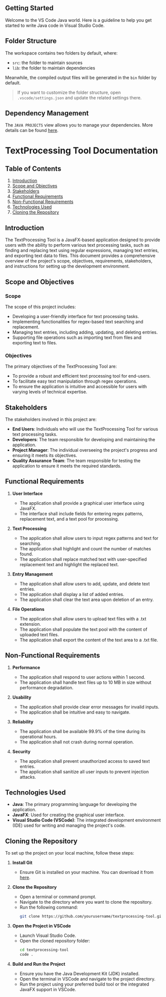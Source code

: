 








## Getting Started

Welcome to the VS Code Java world. Here is a guideline to help you get started to write Java code in Visual Studio Code.

## Folder Structure

The workspace contains two folders by default, where:

- `src`: the folder to maintain sources
- `lib`: the folder to maintain dependencies

Meanwhile, the compiled output files will be generated in the `bin` folder by default.

> If you want to customize the folder structure, open `.vscode/settings.json` and update the related settings there.

## Dependency Management

The `JAVA PROJECTS` view allows you to manage your dependencies. More details can be found [here](https://github.com/microsoft/vscode-java-dependency#manage-dependencies).


# TextProcessing Tool Documentation

## Table of Contents
1. [Introduction](#introduction)
2. [Scope and Objectives](#scope-and-objectives)
3. [Stakeholders](#stakeholders)
4. [Functional Requirements](#functional-requirements)
5. [Non-Functional Requirements](#non-functional-requirements)
6. [Technologies Used](#technologies-used)
7. [Cloning the Repository](#cloning-the-repository)

## Introduction
The TextProcessing Tool is a JavaFX-based application designed to provide users with the ability to perform various text processing tasks, such as finding and replacing text using regular expressions, managing text entries, and exporting text data to files. This document provides a comprehensive overview of the project's scope, objectives, requirements, stakeholders, and instructions for setting up the development environment.

## Scope and Objectives
### Scope
The scope of this project includes:
- Developing a user-friendly interface for text processing tasks.
- Implementing functionalities for regex-based text searching and replacement.
- Managing text entries, including adding, updating, and deleting entries.
- Supporting file operations such as importing text from files and exporting text to files.

### Objectives
The primary objectives of the TextProcessing Tool are:
- To provide a robust and efficient text processing tool for end-users.
- To facilitate easy text manipulation through regex operations.
- To ensure the application is intuitive and accessible for users with varying levels of technical expertise.

## Stakeholders
The stakeholders involved in this project are:
- **End Users**: Individuals who will use the TextProcessing Tool for various text processing tasks.
- **Developers**: The team responsible for developing and maintaining the application.
- **Project Manager**: The individual overseeing the project's progress and ensuring it meets its objectives.
- **Quality Assurance Team**: The team responsible for testing the application to ensure it meets the required standards.

## Functional Requirements
1. **User Interface**
   - The application shall provide a graphical user interface using JavaFX.
   - The interface shall include fields for entering regex patterns, replacement text, and a text pool for processing.

2. **Text Processing**
   - The application shall allow users to input regex patterns and text for searching.
   - The application shall highlight and count the number of matches found.
   - The application shall replace matched text with user-specified replacement text and highlight the replaced text.

3. **Entry Management**
   - The application shall allow users to add, update, and delete text entries.
   - The application shall display a list of added entries.
   - The application shall clear the text area upon deletion of an entry.

4. **File Operations**
   - The application shall allow users to upload text files with a .txt extension.
   - The application shall populate the text pool with the content of uploaded text files.
   - The application shall export the content of the text area to a .txt file.

## Non-Functional Requirements
1. **Performance**
   - The application shall respond to user actions within 1 second.
   - The application shall handle text files up to 10 MB in size without performance degradation.

2. **Usability**
   - The application shall provide clear error messages for invalid inputs.
   - The application shall be intuitive and easy to navigate.

3. **Reliability**
   - The application shall be available 99.9% of the time during its operational hours.
   - The application shall not crash during normal operation.

4. **Security**
   - The application shall prevent unauthorized access to saved text entries.
   - The application shall sanitize all user inputs to prevent injection attacks.

## Technologies Used
- **Java**: The primary programming language for developing the application.
- **JavaFX**: Used for creating the graphical user interface.
- **Visual Studio Code (VSCode)**: The integrated development environment (IDE) used for writing and managing the project's code.

## Cloning the Repository
To set up the project on your local machine, follow these steps:

1. **Install Git**
   - Ensure Git is installed on your machine. You can download it from [here](https://git-scm.com/).

2. **Clone the Repository**
   - Open a terminal or command prompt.
   - Navigate to the directory where you want to clone the repository.
   - Run the following command:
     ```bash
     git clone https://github.com/yourusername/textprocessing-tool.git
     ```

3. **Open the Project in VSCode**
   - Launch Visual Studio Code.
   - Open the cloned repository folder:
     ```bash
     cd textprocessing-tool
     code .
     ```

4. **Build and Run the Project**
   - Ensure you have the Java Development Kit (JDK) installed.
   - Open the terminal in VSCode and navigate to the project directory.
   - Run the project using your preferred build tool or the integrated JavaFX support in VSCode.
